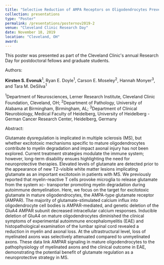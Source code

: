 ```yaml
---
title: "Selective Reduction of AMPA Receptors on Oligodendrocytes Prevents Demyelination and Axonal Injury in Autoimmune Demyelination."
collection: presentations
type: "Poster"
permalink: /presentations/posternov2019-2
venue: "Cleveland Clinic Research Day"
date: November 18, 2019
location: "Cleveland, OH"
award:
---
```

This poster was presented as part of the Cleveland Clinic's annual Research Day for postdoctoral fellows and graduate students.


Authors:

**Kirsten S. Evonuk**<sup>1</sup>, Ryan E. Doyle<sup>1</sup>, Carson E. Moseley<sup>2</sup>, Hannah Monyer<sup>3</sup>, and Tara M. DeSilva<sup>1</sup>

<sup>1</sup>Department of Neurosciences, Lerner Research Institute, Cleveland Clinic Foundation, Cleveland, OH; <sup>2</sup>Department of Pathology, University of Alabama at Birmingham, Birmingham, AL; <sup>3</sup>Department of Clinical Neurobiology, Medical Faculty of Heidelberg, University of Heidelberg - German Cancer Research Center, Heidelberg, Germany


Abstract:

Glutamate dysregulation is implicated in multiple sclerosis (MS), but whether excitotoxic mechanisms specific to mature oligodendrocytes contribute to myelin degradation and impact axonal injury has not been explored. Current treatment strategies modulate the immune system; however, long-term disability ensues highlighting the need for neuroprotective therapies. Elevated levels of glutamate are detected prior to the appearance of new T2-visible white matter lesions implicating glutamate as an important excitotoxin in patients with MS. We previously reported that myelin-reactive T cells provoke microglia to release glutamate from the system xc- transporter promoting myelin degradation during autoimmune demyelination. Here, we focus on the target for excitotoxic glutamate in mature oligodendrocytes, the AMPA-type glutamate receptor (AMPAR). The majority of glutamate-stimulated calcium influx into oligodendrocyte cell bodies is AMPAR-mediated, and genetic deletion of the GluA4 AMPAR subunit decreased intracellular calcium responses. Inducible deletion of GluA4 on mature oligodendrocytes diminished the clinical symptoms of experimental autoimmune encephalomyelitis (EAE) and histopathological examination of the lumbar spinal cord revealed a reduction in myelin and axonal loss. At the ultrastructural level, loss of myelinated axons was selectively attenuated compared to unmyelinated axons. These data link AMPAR signaling in mature oligodendrocytes to the pathophysiology of myelinated axons and the clinical outcome in EAE, demonstrating the potential benefit of glutamate regulation as a neuroprotective strategy in MS.